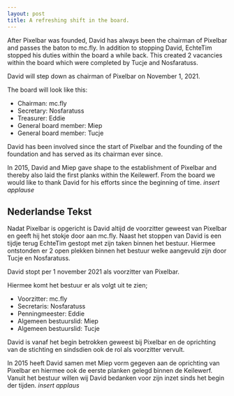 ```yaml
---
layout: post
title: A refreshing shift in the board.
---
```


After Pixelbar was founded, David has always been the chairman of Pixelbar and passes the baton to mc.fly. In addition to stopping David, EchteTim stopped his duties within the board a while back. This created 2 vacancies within the board which were completed by Tucje and Nosfaratuss.

David will step down as chairman of Pixelbar on November 1, 2021.

The board will look like this:

* Chairman: mc.fly
* Secretary: Nosfaratuss
* Treasurer: Eddie
* General board member: Miep
* General board member: Tucje

David has been involved since the start of Pixelbar and the founding of the foundation and has served as its chairman ever since.

In 2015, David and Miep gave shape to the establishment of Pixelbar and thereby also laid the first planks within the Keilewerf. From the board we would like to thank David for his efforts since the beginning of time. *insert applause*

<h2>Nederlandse Tekst</h2>

Nadat Pixelbar is opgericht is David altijd de voorzitter geweest van Pixelbar en geeft hij het stokje door aan mc.fly. Naast het stoppen van David is een tijdje terug EchteTim gestopt met zijn taken binnen het bestuur. Hiermee ontstonden er 2 open plekken binnen het bestuur welke aangevuld zijn door Tucje en Nosfaratuss.

David stopt per 1 november 2021 als voorzitter van Pixelbar.   
  
Hiermee komt het bestuur er als volgt uit te zien;

* Voorzitter: mc.fly
* Secretaris: Nosfaratuss
* Penningmeester: Eddie
* Algemeen bestuurslid: Miep
* Algemeen bestuurslid: Tucje

David is vanaf het begin betrokken geweest bij Pixelbar en de oprichting van de stichting en sindsdien ook de rol als voorzitter vervult.  
  
In 2015 heeft David samen met Miep vorm gegeven aan de oprichting van Pixelbar en hiermee ook de eerste planken gelegd binnen de Keilewerf. Vanuit het bestuur willen wij David bedanken voor zijn inzet sinds het begin der tijden. *insert applaus*  
